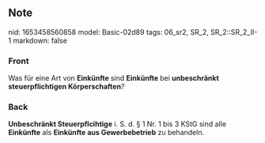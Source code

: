 ## Note
nid: 1653458560858
model: Basic-02d89
tags: 06_sr2, SR_2, SR_2::SR_2_II-1
markdown: false

### Front
Was für eine Art von <b>Einkünfte </b>sind <b>Einkünfte </b>bei <b>unbeschränkt steuerpflichtigen Körperschaften</b>?

### Back
<b>Unbeschränkt Steuerpflcihtige</b> i. S. d. § 1 Nr. 1 bis 3 KStG
sind alle <b>Einkünfte</b> als <b>Einkünfte aus Gewerbebetrieb</b>
zu behandeln.
